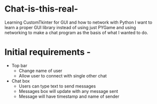 # Chat-is-this-real-
Learning CustomTkinter for GUI and how to network with Python
I want to learn a proper GUI library instead of using just PYGame and using networking to make a chat program as the basis of what I wanted to do.

# Initial requirements - 
 - Top bar
   - Change name of user
   - Allow user to connect with single other chat
 - Chat box
   - Users can type text to send messages
   - Messages box will update with any message sent
   - Message will have timestamp and name of sender
